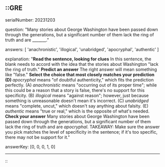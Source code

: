 ::GRE
---

serialNumber: 20231203

question: "Many stories about George Washington have been passed down through the generations, but a significant number of them lack the ring of truth and are _______."

answers: [
  'anachronistic',
  'illogical',
  'unabridged',
  'apocryphal',
  'authentic'
]

explanation: "<strong>Read the sentence, looking for clues</strong> In this sentence, the blank needs to accord with the idea that the stories about Washington \"lack the ring of truth.\" <strong>Predict an answer</strong> The right answer will mean something like \"false.\" <strong>Select the choice that most closely matches your prediction</strong> <strong>(D) </strong><i>apocryphal</i> means \"of doubtful authenticity,\" which fits the prediction perfectly. (A) <i>anachronistic </i>means \"occurring out of its proper time\"; while this could be a reason that a story is false, there's no support for this specificity. (B) <i>illogical </i>means \"against reason\"; however, just because something is unreasonable doesn't mean it's incorrect. (C) <i>unabridged </i>means \"complete, uncut,\" which doesn't say anything about falsity. (E) <i>authentic </i>means \"true or real,\" which is the opposite of what's needed. <strong>Check your answer</strong> Many stories about George Washington have been passed down through the generations, but a significant number of them lack the ring of truth and are <i>apocryphal</i>. TAKEAWAY: Make sure the answer you pick matches the level of specificity in the sentence; if it's too specific, there may not be support for it."

answerKey: [0, 0, 0, 1, 0]

---
::